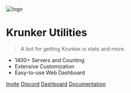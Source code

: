 <!-- _coverpage.md -->

![logo](https://i.imgur.com/HZukGEN.png)

# Krunker Utilities 
> A bot for getting Krunker.io stats and more.

- 1400+ Servers and Counting
- Extensive Customization
- Easy-to-use Web Dashboard

[Invite](https://discordapp.com/api/oauth2/authorize?client_id=616588768358694913&permissions=388160&scope=bot)
[Discord](https://discord.gg/naSBJ8jsE9)
[Dashboard](https://dashboard.bunkerbots.tech)
[Documentation](#krunker-utilities)

